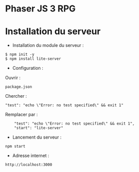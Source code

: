 Phaser JS 3 RPG
===============


Installation du serveur
=======================

- Installation du module du serveur :

```
$ npm init -y
$ npm install lite-server 
```

- Configuration :

Ouvrir : 

```
package.json
```

Chercher :

```
"test": "echo \"Error: no test specified\" && exit 1"
```

Remplacer par :

```
    "test": "echo \"Error: no test specified\" && exit 1", 
    "start": "lite-server"
```

- Lancement du serveur :

```
npm start 
```

- Adresse internet :

```
http://localhost:3000
```
